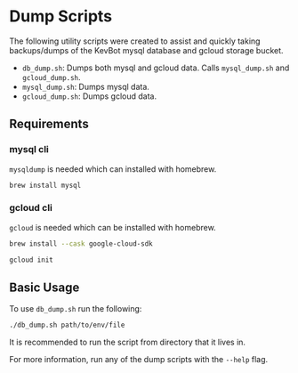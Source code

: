 # Dump Scripts

The following utility scripts were created to assist and quickly taking backups/dumps of the KevBot mysql database and gcloud storage bucket.

- `db_dump.sh`: Dumps both mysql and gcloud data. Calls `mysql_dump.sh` and `gcloud_dump.sh`.
- `mysql_dump.sh`: Dumps mysql data.
- `gcloud_dump.sh`: Dumps gcloud data.

## Requirements

### mysql cli

`mysqldump` is needed which can installed with homebrew.

```sh
brew install mysql
```

### gcloud cli

`gcloud` is needed which can be installed with homebrew.

```sh
brew install --cask google-cloud-sdk
```

```sh
gcloud init
```

## Basic Usage

To use `db_dump.sh` run the following:

```sh
./db_dump.sh path/to/env/file
```

It is recommended to run the script from directory that it lives in.

For more information, run any of the dump scripts with the `--help` flag.
